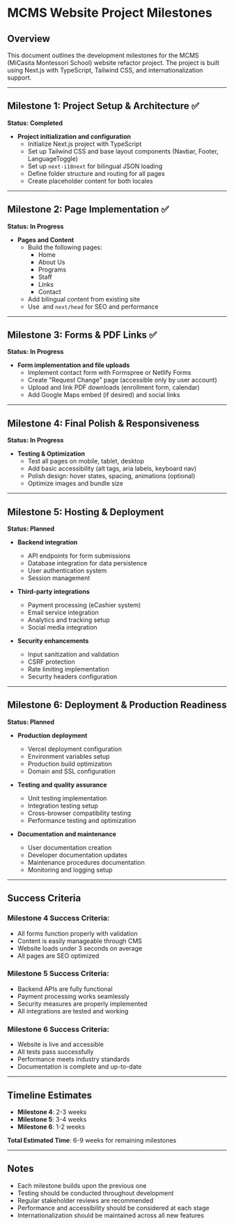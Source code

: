 # MCMS Website Project Milestones

## Overview
This document outlines the development milestones for the MCMS (MiCasita Montessori School) website refactor project. The project is built using Next.js with TypeScript, Tailwind CSS, and internationalization support.

---

## Milestone 1: Project Setup & Architecture ✅
**Status: Completed**

- **Project initialization and configuration**
  - Initialize Next.js project with TypeScript
  - Set up Tailwind CSS and base layout components (Navbar, Footer, LanguageToggle)
  - Set up <code>next-i18next</code> for bilingual JSON loading
  - Define folder structure and routing for all pages
  - Create placeholder content for both locales

---

## Milestone 2: Page Implementation ✅
**Status: In Progress**

- **Pages and Content**
  - Build the following pages:
    - Home
    - About Us
    - Programs
    - Staff
    - Links
    - Contact
  - Add bilingual content from existing site
  - Use <code><Image /></code> and <code>next/head</code> for SEO and performance

---

## Milestone 3: Forms & PDF Links ✅
**Status: In Progress**

- **Form implementation and file uploads**
  - Implement contact form with Formspree or Netlify Forms
  - Create "Request Change" page (accessible only by user account)
  - Upload and link PDF downloads (enrollment form, calendar)
  - Add Google Maps embed (if desired) and social links

---

## Milestone 4: Final Polish & Responsiveness
**Status: In Progress**

- **Testing & Optimization**
  - Test all pages on mobile, tablet, desktop
  - Add basic accessibility (alt tags, aria labels, keyboard nav)
  - Polish design: hover states, spacing, animations (optional)
  - Optimize images and bundle size

---

## Milestone 5: Hosting & Deployment
**Status: Planned**

- **Backend integration**
  - API endpoints for form submissions
  - Database integration for data persistence
  - User authentication system
  - Session management

- **Third-party integrations**
  - Payment processing (eCashier system)
  - Email service integration
  - Analytics and tracking setup
  - Social media integration

- **Security enhancements**
  - Input sanitization and validation
  - CSRF protection
  - Rate limiting implementation
  - Security headers configuration

---

## Milestone 6: Deployment & Production Readiness
**Status: Planned**

- **Production deployment**
  - Vercel deployment configuration
  - Environment variables setup
  - Production build optimization
  - Domain and SSL configuration

- **Testing and quality assurance**
  - Unit testing implementation
  - Integration testing setup
  - Cross-browser compatibility testing
  - Performance testing and optimization

- **Documentation and maintenance**
  - User documentation creation
  - Developer documentation updates
  - Maintenance procedures documentation
  - Monitoring and logging setup

---

## Success Criteria

### Milestone 4 Success Criteria:
- All forms function properly with validation
- Content is easily manageable through CMS
- Website loads under 3 seconds on average
- All pages are SEO optimized

### Milestone 5 Success Criteria:
- Backend APIs are fully functional
- Payment processing works seamlessly
- Security measures are properly implemented
- All integrations are tested and working

### Milestone 6 Success Criteria:
- Website is live and accessible
- All tests pass successfully
- Performance meets industry standards
- Documentation is complete and up-to-date

---

## Timeline Estimates

- **Milestone 4**: 2-3 weeks
- **Milestone 5**: 3-4 weeks  
- **Milestone 6**: 1-2 weeks

**Total Estimated Time**: 6-9 weeks for remaining milestones

---

## Notes

- Each milestone builds upon the previous one
- Testing should be conducted throughout development
- Regular stakeholder reviews are recommended
- Performance and accessibility should be considered at each stage
- Internationalization should be maintained across all new features
